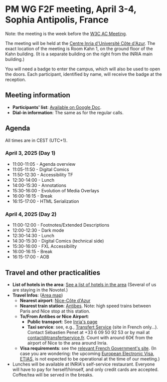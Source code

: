 # PM WG F2F meeting, April 3-4, Sophia Antipolis, France

Note: the meeting is the week before the [W3C AC Meeting](https://www.w3.org/2025/04/AC/Overview.html). 

The meeting will be held at the [Centre Inria d'Université Côte d'Azur](https://www.w3.org/2025/04/AC/venue.html#venue). The exact location of the meeting is Room Kahn 1, on the ground floor of the Kahn building. (It is a separate building on the right from the INRIA main building.)

You will need a badge to enter the campus, which will also be used to open the doors. Each participant, identified by name, will receive the badge at the reception.

## Meeting information

- **Participants' list**: [Available on Google Doc](https://docs.google.com/document/d/1SePiVZDlyWNg5nhqBffCXSh7_EGC5IXPz9nTd8i1sdw/edit?tab=t.dbiebco88mfi).
- **Dial-in information**: The same as for the regular calls.

## Agenda

All times are in CEST (UTC+1). 

### April 3, 2025 (Day 1)

- 11:00-11:05 - Agenda overview
- 11:05-11:50 - Digital Comics
- 11:50-12:30 - Accessibility TF
- 12:30-14:00 - Lunch
- 14:00-15:30 - Annotations 
- 15:30-16:00 - Evolution of Media Overlays
- 16:00-16:15 - Break
- 16:15-17:00 - HTML Serialization


### April 4, 2025 (Day 2)

- 11:00-12:00 - Footnotes/Extended Descriptions
- 12:00-12:30 - Dark mode
- 12:30-14:30 - Lunch
- 14:30-15:30 - Digital Comics (technical side)
- 15:30-16:00 - FXL Accessibility
- 16:00-16:15 - Break
- 16:15-17:00 - AOB

  
## Travel and other practicalities

- **List of hotels in the area**: [See a list of hotels in the area](https://www.w3.org/2025/04/AC/venue.html#hotels) (Several of us are staying in the Novotel.)
- **Travel Infos**: ([Area map](https://framacarte.org/en/map/ac-2023-ac-2025_143800#15/43.6165/7.0675))
  - **Nearest airport**: [Nice-Côte d'Azur](https://www.nice.aeroport.fr/en)
  - **Nearest train station**: [Antibes](https://www.garesetconnexions.sncf/en/stations-services/antibes). Note: high speed trains between Paris and Nice stop at this station.
  - **To/From Antibes or Nice Airport**:
    - **Public transport**: See [Inria's page](https://www.inria.fr/en/how-get-inria-centre-universite-cote-dazur-and-its-montpellier-antenna)
    - **Taxi service**: see, e.g., [Transfert Service](https://www.transfertservice.fr) (site in French only…). Contact Sébastien Penet at +33 6 09 50 92 53 or by mail at [contact@transfertservice.fr](mailto:contact@transfertservice.fr). Count with around 60€ from the airport of Nice to the area around Inria.
  - **Visa requirements**: see the [relevant French Government's site](https://france-visas.gouv.fr/en/web/france-visas). (In case you are wondering: the upcoming [European Electronic Visa, ETIAS,](https://travel-europe.europa.eu/etias/what-etias_en) is not expected to be operational at the time of our meeting.)
- Lunches will be available at INRIA's self-service restaurant. Everyone will have to pay for herself/himself, and only credit cards are accepted. Coffee/tea will be served in the breaks. 
